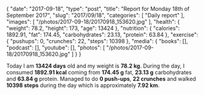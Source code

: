 {
    "date": "2017-09-18",
    "type": "post",
    "title": "Report for Monday 18th of September 2017",
    "slug": "2017\/09\/18",
    "categories": [
        "Daily report"
    ],
    "images": [
        "\/photos\/2017-09-18\/20170918_153620.jpg"
    ],
    "health": {
        "weight": 78.2,
        "height": 173,
        "age": 13424
    },
    "nutrition": {
        "calories": 1892.91,
        "fat": 174.45,
        "carbohydrates": 23.13,
        "protein": 63.84
    },
    "exercise": {
        "pushups": 0,
        "crunches": 22,
        "steps": 10398
    },
    "media": {
        "books": [],
        "podcast": [],
        "youtube": [],
        "photos": [
            "\/photos\/2017-09-18\/20170918_153620.jpg"
        ]
    }
}

Today I am <strong>13424 days</strong> old and my weight is <strong>78.2 kg</strong>. During the day, I consumed <strong>1892.91 kcal</strong> coming from <strong>174.45 g</strong> fat, <strong>23.13 g</strong> carbohydrates and <strong>63.84 g</strong> protein. Managed to do <strong>0 push-ups</strong>, <strong>22 crunches</strong> and walked <strong>10398 steps</strong> during the day which is approximately <strong>7.92 km</strong>.